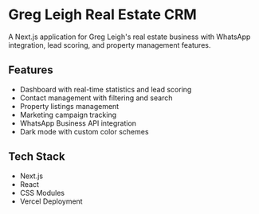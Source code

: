 # Greg Leigh Real Estate CRM

A Next.js application for Greg Leigh's real estate business with WhatsApp integration, lead scoring, and property management features.

## Features

- Dashboard with real-time statistics and lead scoring
- Contact management with filtering and search
- Property listings management
- Marketing campaign tracking
- WhatsApp Business API integration
- Dark mode with custom color schemes

## Tech Stack

- Next.js
- React
- CSS Modules
- Vercel Deployment

